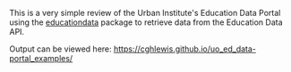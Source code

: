 This is a very simple review of the Urban Institute's Education Data Portal using the [educationdata](https://github.com/UrbanInstitute/education-data-package-r) package to retrieve data from the Education Data API.

Output can be viewed here: https://cghlewis.github.io/uo_ed_data-portal_examples/
